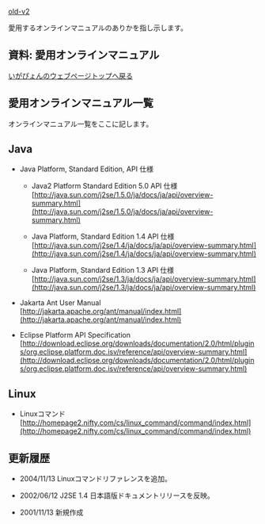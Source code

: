 [old-v2](memomanual-orig.html)

愛用するオンラインマニュアルのありかを指し示します。

## 資料: 愛用オンラインマニュアル
[いがぴょんのウェブページトップへ戻る](../../index.html)
## 愛用オンラインマニュアル一覧

オンラインマニュアル一覧をここに記します。

## Java

* Java Platform, Standard Edition, API 仕様
  
  * Java2 Platform Standard Edition 5.0 API 仕様
    [http://java.sun.com/j2se/1.5.0/ja/docs/ja/api/overview-summary.html](http://java.sun.com/j2se/1.5.0/ja/docs/ja/api/overview-summary.html)
    
  * Java Platform, Standard Edition 1.4 API 仕様
    [http://java.sun.com/j2se/1.4/ja/docs/ja/api/overview-summary.html](http://java.sun.com/j2se/1.4/ja/docs/ja/api/overview-summary.html)
    
  * Java Platform, Standard Edition 1.3 API 仕様
  [http://java.sun.com/j2se/1.3/ja/docs/ja/api/overview-summary.html](http://java.sun.com/j2se/1.3/ja/docs/ja/api/overview-summary.html)
  

  
* Jakarta Ant User Manual
  [http://jakarta.apache.org/ant/manual/index.html](http://jakarta.apache.org/ant/manual/index.html)
  
* Eclipse Platform API Specification
  [http://download.eclipse.org/downloads/documentation/2.0/html/plugins/org.eclipse.platform.doc.isv/reference/api/overview-summary.html](http://download.eclipse.org/downloads/documentation/2.0/html/plugins/org.eclipse.platform.doc.isv/reference/api/overview-summary.html)

## Linux

* Linuxコマンド
  [http://homepage2.nifty.com/cs/linux_command/command/index.html](http://homepage2.nifty.com/cs/linux_command/command/index.html)

## 更新履歴

* 2004/11/13 Linuxコマンドリファレンスを追加。
  
* 2002/06/12 J2SE 1.4 日本語版ドキュメントリリースを反映。
  
* 2001/11/13 新規作成